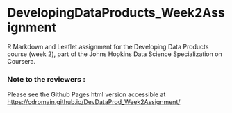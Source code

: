 # DevelopingDataProducts_Week2Assignment

R Markdown and Leaflet assignment for the Developing Data Products course (week 2), part of the Johns Hopkins Data Science Specialization on Coursera.

### Note to the reviewers :

Please see the Github Pages html version accessible at https://cdromain.github.io/DevDataProd_Week2Assignment/
